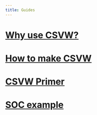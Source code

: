 ```yaml
---
title: Guides
---
```


# [Why use CSVW?](/guides/why-use-csvw.html)
# [How to make CSVW](/guides/how-to-make-csvw.html)
# [CSVW Primer](https://w3c.github.io/csvw/primer/)
# [SOC example](https://github.com/GSS-Cogs/soc-2020-extended-framework)

<br />
<br />
<br />
<br />
<br />
<br />
<br />
<br />
<br />
<br />
<br />
<br />
